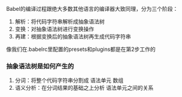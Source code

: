 Babel的编译过程跟绝大多数其他语言的编译器大致同理，分为三个阶段：

1. 解析：将代码字符串解析成抽象语法树
2. 变换：对抽象语法树进行变换操作
3. 再建：根据变换后的抽象语法树再生成代码字符串

像我们在.babelrc里配置的presets和plugins都是在第2步工作的

### 抽象语法树是如何产生的

1. 分词：将整个代码字符串分割成 语法单元 数组
2. 语义分析：在分词结果的基础之上分析 语法单元之间的关系
